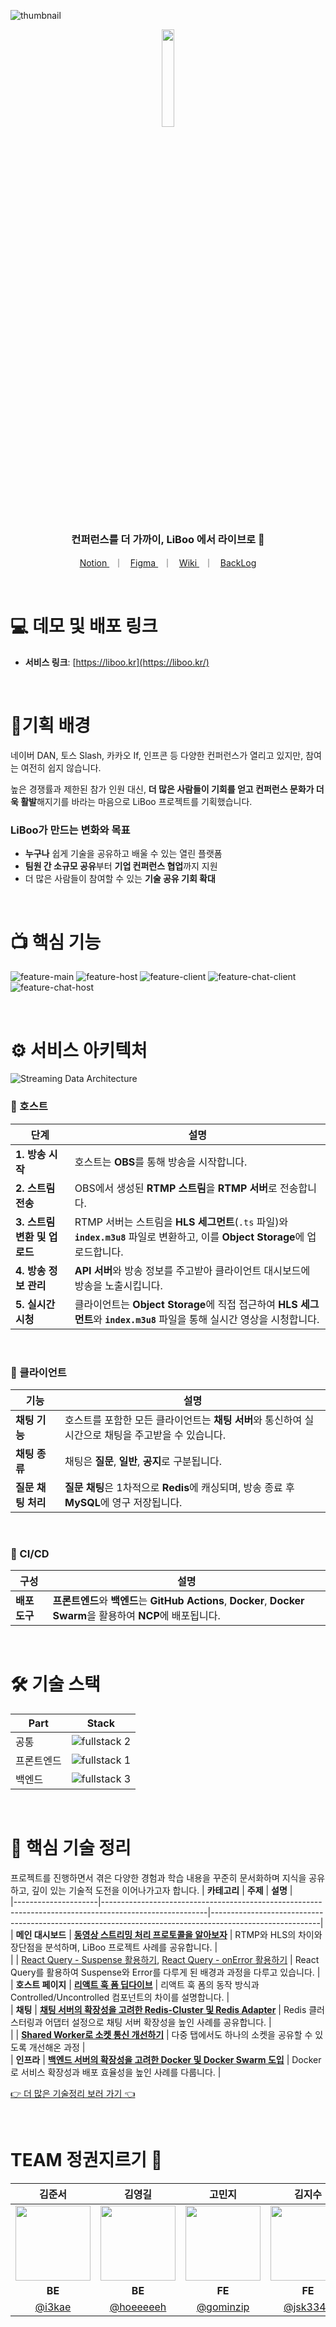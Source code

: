 ![thumbnail](https://github.com/user-attachments/assets/cd7e8ab6-4d94-465d-8817-6ecd18f61125)

<div align="center">
    <a href="https://liboo.kr" target="_blank">
      <img src="https://github.com/user-attachments/assets/ad322787-ad07-4405-b526-112c882e66ab" width="20%" />
    </a>
  <h3> 컨퍼런스를 더 가까이, LiBoo 에서 라이브로 🚀 </h3>
</div>
<div align="center">
  <p align=center>
    <a href="https://gominzip.notion.site/TEAM-127673f3719e803faf63c70322560d3b?pvs=4"> Notion </a> &nbsp; ｜ &nbsp; 
    <a href="https://www.figma.com/design/op5Ui6oZ4Zx2D8VUgWOKM0/LiBoo-%F0%9F%9A%80?node-id=1-2&node-type=canvas&t=zcYYT1qCtckcUdcs-0"> Figma </a> &nbsp; ｜ &nbsp;
    <a href="https://github.com/boostcampwm-2024/web22-LiBoo/wiki"> Wiki </a> &nbsp; ｜ &nbsp;
    <a href="https://github.com/orgs/boostcampwm-2024/projects/17"> BackLog </a>
  </p>
</div>

<br/>

# 💻 데모 및 배포 링크

- **서비스 링크**: [https://liboo.kr](https://liboo.kr/)

<br/>

# 🎯기획 배경

네이버 DAN, 토스 Slash, 카카오 If, 인프콘 등 다양한 컨퍼런스가 열리고 있지만, 참여는 여전히 쉽지 않습니다.

높은 경쟁률과 제한된 참가 인원 대신, **더 많은 사람들이 기회를 얻고 컨퍼런스 문화가 더욱 활발**해지기를 바라는 마음으로 LiBoo 프로젝트를 기획했습니다.

### **LiBoo가 만드는 변화와 목표**

- **누구나** 쉽게 기술을 공유하고 배울 수 있는 열린 플랫폼
- **팀원 간 소규모 공유**부터 **기업 컨퍼런스 협업**까지 지원
- 더 많은 사람들이 참여할 수 있는 **기술 공유 기회 확대**

<br/>

# 📺 핵심 기능

![feature-main](https://github.com/user-attachments/assets/36f6b53e-10ac-47c8-bc71-e7e15596ff1b)
![feature-host](https://github.com/user-attachments/assets/a4092bc8-84eb-4a47-ada6-b135de0e3e85)
![feature-client](https://github.com/user-attachments/assets/340cd919-0c99-4285-8426-7e6329e97360)
![feature-chat-client](https://github.com/user-attachments/assets/f0cc9bc0-0d1a-41da-a348-4e2d2f908c7b)
![feature-chat-host](https://github.com/user-attachments/assets/84fe4260-a12e-48c4-94b1-401022793f12)

<br/>

# ⚙️ 서비스 아키텍처

![Streaming Data Architecture](https://github.com/user-attachments/assets/02e854c4-4512-482d-bda2-719b7ceabea6)

### 🎥 호스트

| **단계**                     | **설명**                                                                                                                      |
| ---------------------------- | ----------------------------------------------------------------------------------------------------------------------------- |
| **1. 방송 시작**             | 호스트는 **OBS**를 통해 방송을 시작합니다.                                                                                    |
| **2. 스트림 전송**           | OBS에서 생성된 **RTMP 스트림**을 **RTMP 서버**로 전송합니다.                                                                  |
| **3. 스트림 변환 및 업로드** | RTMP 서버는 스트림을 **HLS 세그먼트**(`.ts` 파일)와 **`index.m3u8`** 파일로 변환하고, 이를 **Object Storage**에 업로드합니다. |
| **4. 방송 정보 관리**        | **API 서버**와 방송 정보를 주고받아 클라이언트 대시보드에 방송을 노출시킵니다.                                                |
| **5. 실시간 시청**           | 클라이언트는 **Object Storage**에 직접 접근하여 **HLS 세그먼트**와 **`index.m3u8`** 파일을 통해 실시간 영상을 시청합니다.     |

<br />

### 💬 클라이언트

| **기능**           | **설명**                                                                                           |
| ------------------ | -------------------------------------------------------------------------------------------------- |
| **채팅 기능**      | 호스트를 포함한 모든 클라이언트는 **채팅 서버**와 통신하여 실시간으로 채팅을 주고받을 수 있습니다. |
| **채팅 종류**      | 채팅은 **질문**, **일반**, **공지**로 구분됩니다.                                                  |
| **질문 채팅 처리** | **질문 채팅**은 1차적으로 **Redis**에 캐싱되며, 방송 종료 후 **MySQL**에 영구 저장됩니다.          |

<br />

### 🚀 CI/CD

| **구성**      | **설명**                                                                                                        |
| ------------- | --------------------------------------------------------------------------------------------------------------- |
| **배포 도구** | **프론트엔드**와 **백엔드**는 **GitHub Actions**, **Docker**, **Docker Swarm**을 활용하여 **NCP**에 배포됩니다. |

<br/>

# 🛠️ 기술 스택

| Part       | Stack                                                                                           |
| ---------- | ----------------------------------------------------------------------------------------------- |
| 공통       | ![fullstack 2](https://github.com/user-attachments/assets/1a7f6b03-9d59-4ecc-adc9-39ad17ac67a4) |
| 프론트엔드 | ![fullstack 1](https://github.com/user-attachments/assets/64fdaa86-289d-42f0-80ce-4f01df4bfe75) |
| 백엔드     | ![fullstack 3](https://github.com/user-attachments/assets/8a01cd0b-f324-4c6e-85f6-f75c74239bdb) |

<br/>

# 📝 핵심 기술 정리

프로젝트를 진행하면서 겪은 다양한 경험과 학습 내용을 꾸준히 문서화하며 지식을 공유하고, 깊이 있는 기술적 도전을 이어나가고자 합니다.
| **카테고리** | **주제** | **설명** |  
|---------------------|--------------------------------------------------------------------------------------------------------|---------------------------------------------------------------------------------------------------------|  
| **메인 대시보드** | [**동영상 스트리밍 처리 프로토콜을 알아보자**](https://gominzip.notion.site/b987e92eb6c84eef9af1301877eb7c91?pvs=4) | RTMP와 HLS의 차이와 장단점을 분석하며, LiBoo 프로젝트 사례를 공유합니다. |  
| | [React Query - Suspense 활용하기](https://gominzip.notion.site/React-Query-useQuery-Suspense-74beaa80dbe34d70942b48a198636afb?pvs=4), [React Query - onError 활용하기](https://gominzip.notion.site/React-Query-useQuery-onError-23e412b69af04c50b5d5da1cca386bba?pvs=4) | React Query를 활용하여 Suspense와 Error를 다루게 된 배경과 과정을 다루고 있습니다. |  
| **호스트 페이지** | [**리액트 훅 폼 딥다이브**](https://gominzip.notion.site/38fb796bb3034277885637e54f8747bb?pvs=4) | 리액트 훅 폼의 동작 방식과 Controlled/Uncontrolled 컴포넌트의 차이를 설명합니다. |  
| **채팅** | [**채팅 서버의 확장성을 고려한 Redis-Cluster 및 Redis Adapter**]() | Redis 클러스터링과 어댑터 설정으로 채팅 서버 확장성을 높인 사례를 공유합니다. |  
| | [**Shared Worker로 소켓 통신 개선하기**](https://gominzip.notion.site/Shared-Worker-14c673f3719e80379344fd026b1109a1?pvs=4) | 다중 탭에서도 하나의 소켓을 공유할 수 있도록 개선해온 과정 |  
| **인프라** | [**백엔드 서버의 확장성을 고려한 Docker 및 Docker Swarm 도입**]() | Docker로 서비스 확장성과 배포 효율성을 높인 사례를 다룹니다. |

[👉 더 많은 기술정리 보러 가기 👈](https://gominzip.notion.site/12d673f3719e8098ad94ed6b71b10ac0?pvs=4)

<br/>

# TEAM 정권지르기 👊

|                                     김준서                                     |                                     김영길                                     |                                    고민지                                     |                                    김지수                                    |                                    홍창현                                    |
| :----------------------------------------------------------------------------: | :----------------------------------------------------------------------------: | :---------------------------------------------------------------------------: | :--------------------------------------------------------------------------: | :--------------------------------------------------------------------------: |
| <img src="https://avatars.githubusercontent.com/u/45356754?v=4" width="120" /> | <img src="https://avatars.githubusercontent.com/u/46553489?v=4" width="120" /> | <img src="https://avatars.githubusercontent.com/u/101329724?v=4" width="120"> | <img src="https://avatars.githubusercontent.com/u/85912592?v=4" width="120"> | <img src="https://avatars.githubusercontent.com/u/48922050?v=4" width="120"> |
|                                     **BE**                                     |                                     **BE**                                     |                                    **FE**                                     |                                    **FE**                                    |                                    **FE**                                    |
|                       [@i3kae](https://github.com/i3kae)                       |                    [@hoeeeeeh](https://github.com/hoeeeeeh)                    |                   [@gominzip](https://github.com/gominzip)                    |                    [@jsk3342](https://github.com/jsk3342)                    |                   [@spearStr](https://github.com/spearStr)                   |
